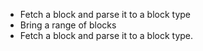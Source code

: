 
- Fetch a block and parse it to a block type
- Bring a range of blocks
- Fetch a block and parse it to a block type.




<!-- Needs a logger actor -->